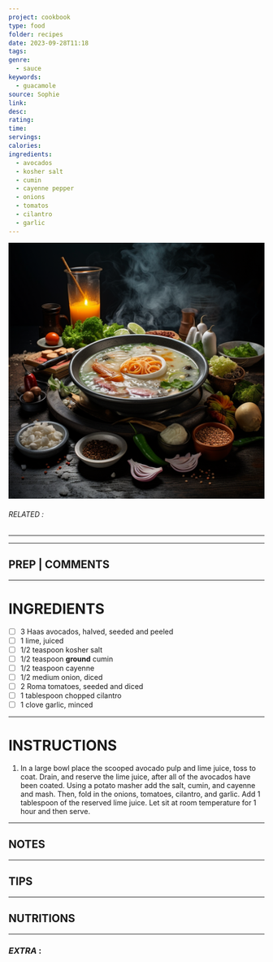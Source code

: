 ```yaml
---
project: cookbook
type: food
folder: recipes
date: 2023-09-28T11:18
tags: 
genre:
  - sauce
keywords:
  - guacamole
source: Sophie
link: 
desc: 
rating: 
time: 
servings: 
calories: 
ingredients:
  - avocados
  - kosher salt
  - cumin
  - cayenne pepper
  - onions
  - tomatos
  - cilantro
  - garlic
---
```


![IMAGE](_default.png)

###### *RELATED* : 
---


---
## PREP | COMMENTS



---
# INGREDIENTS

- [ ] 3 Haas avocados, halved, seeded and peeled
- [ ] 1 lime, juiced
- [ ] 1/2 teaspoon kosher salt
- [ ] 1/2 teaspoon **ground** cumin
- [ ] 1/2 teaspoon cayenne
- [ ] 1/2 medium onion, diced
- [ ] 2 Roma tomatoes, seeded and diced
- [ ] 1 tablespoon chopped cilantro
- [ ] 1 clove garlic, minced

---
# INSTRUCTIONS

1. In a large bowl place the scooped avocado pulp and lime juice, toss to coat. Drain, and reserve the lime juice, after all of the avocados have been coated. Using a potato masher add the salt, cumin, and cayenne and mash. Then, fold in the onions, tomatoes, cilantro, and garlic. Add 1 tablespoon of the reserved lime juice. Let sit at room temperature for 1 hour and then serve.

---
## NOTES



---
## TIPS



---
## NUTRITIONS



---
### *EXTRA* :



